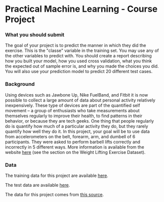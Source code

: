 # Practical Machine Learning - Course Project

### What you should submit

The goal of your project is to predict the manner in which they did the exercise. This is the "classe" variable in the training set. You may use any of the other variables to predict with. You should create a report describing how you built your model, how you used cross validation, what you think the expected out of sample error is, and why you made the choices you did. You will also use your prediction model to predict 20 different test cases.  

### Background

Using devices such as Jawbone Up, Nike FuelBand, and Fitbit it is now possible to collect a large amount of data about personal activity relatively inexpensively. These type of devices are part of the quantified self movement – a group of enthusiasts who take measurements about themselves regularly to improve their health, to find patterns in their behavior, or because they are tech geeks. One thing that people regularly do is quantify how much of a particular activity they do, but they rarely quantify how well they do it. In this project, your goal will be to use data from accelerometers on the belt, forearm, arm, and dumbell of 6 participants. They were asked to perform barbell lifts correctly and incorrectly in 5 different ways. More information is available from the website [here](http://web.archive.org/web/20161224072740/http:/groupware.les.inf.puc-rio.br/har) (see the section on the Weight Lifting Exercise Dataset).  

### Data

The training data for this project are available [here](https://d396qusza40orc.cloudfront.net/predmachlearn/pml-training.csv).  

The test data are available [here](https://d396qusza40orc.cloudfront.net/predmachlearn/pml-testing.csv).  

The data for this project comes from [this source](http://web.archive.org/web/20161224072740/http:/groupware.les.inf.puc-rio.br/har).  

